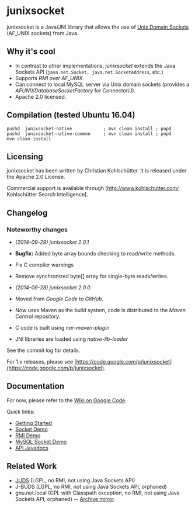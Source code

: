 # junixsocket

junixsocket is a Java/JNI library that allows the use of [Unix Domain Sockets](https://en.wikipedia.org/wiki/Unix_domain_socket) (AF_UNIX sockets) from Java.

## Why it's cool

* In contrast to other implementations, *junixsocket* extends the Java Sockets API (`java.net.Socket, java.net.SocketAddress`, etc.)
* Supports *RMI over AF_UNIX*
* Can connect to local MySQL server via Unix domain sockets (provides a *AFUNIXDatabaseSocketFactory* for Connector/J).
* Apache 2.0 licensed.

## Compilation (tested Ubuntu 16.04)

    pushd  junixsocket-native            ; mvn clean install ; popd
    pushd  junixsocket-native-common     ; mvn clean install ; popd
    mvn clean install

## Licensing

junixsocket has been written by Christian Kohlschütter. It is released under the Apache 2.0 License.

Commercial support is available through [http://www.kohlschutter.com/ Kohlschütter Search Intelligence].

## Changelog

### Noteworthy changes

  * _(2014-09-29)_ *junixsocket 2.0.1*

   * **Bugfix:** Added byte array bounds checking to read/write methods.
   * Fix C compiler warnings
   * Remove synchronized byte[] array for single-byte reads/writes.

  * _(2014-09-28)_ *junixsocket 2.0.0*
   * Moved from *Google Code* to *GitHub*.
   * Now uses Maven as the build system, code is distributed to the *Maven Central* repository.
   * C code is built using *nar-maven-plugin*
   * JNI libraries are loaded using *native-lib-loader*

See the commit log for details.

For 1.x releases, please see [https://code.google.com/p/junixsocket](https://code.google.com/p/junixsocket).

## Documentation

For now, please refer to the [Wiki on Google Code](http://code.google.com/p/junixsocket/w/list). 

Quick links:
 * [Getting Started](http://code.google.com/p/junixsocket/wiki/GettingStarted)
 * [Socket Demo](http://code.google.com/p/junixsocket/source/browse/#svn/trunk/junixsocket/src/demo/org/newsclub/net/unix/demo)
 * [RMI Demo](http://code.google.com/p/junixsocket/source/browse/#svn/trunk/junixsocket/src/demo/org/newsclub/net/unix/demo/rmi)
 * [MySQL Socket Demo](http://code.google.com/p/junixsocket/wiki/ConnectingToMySQL)
 * [API Javadocs](http://junixsocket.googlecode.com/svn/trunk/junixsocket/javadoc/index.html)

## Related Work

 * [JUDS](http://code.google.com/p/juds/) (LGPL, no RMI, not using Java Sockets API)
 * J-BUDS (LGPL, no RMI, not using Java Sockets API, orphaned)
 * gnu.net.local (GPL with Classpath exception, no RMI, not using Java Sockets API, orphaned) -- [Archive mirror](http://web.archive.org/web/20060702213439/http://www.nfrese.net/software/gnu_net_local/overview.html).
